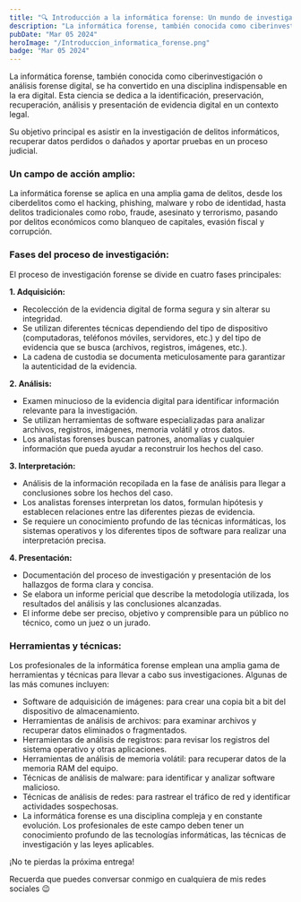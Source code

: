 ```yaml
---
title: "🔍 Introducción a la informática forense: Un mundo de investigación digital"
description: "La informática forense, también conocida como ciberinvestigación o análisis forense digital, se ha convertido en una disciplina indispensable en la era digital."
pubDate: "Mar 05 2024"
heroImage: "/Introduccion_informatica_forense.png"
badge: "Mar 05 2024"
---
```

La informática forense, también conocida como ciberinvestigación o análisis forense digital, se ha convertido en una disciplina indispensable en la era digital. Esta ciencia se dedica a la identificación, preservación, recuperación, análisis y presentación de evidencia digital en un contexto legal.

Su objetivo principal es asistir en la investigación de delitos informáticos, recuperar datos perdidos o dañados y aportar pruebas en un proceso judicial.

### Un campo de acción amplio:

La informática forense se aplica en una amplia gama de delitos, desde los ciberdelitos como el hacking, phishing, malware y robo de identidad, hasta delitos tradicionales como robo, fraude, asesinato y terrorismo, pasando por delitos económicos como blanqueo de capitales, evasión fiscal y corrupción.

### Fases del proceso de investigación:

El proceso de investigación forense se divide en cuatro fases principales:

**1. Adquisición:**

- Recolección de la evidencia digital de forma segura y sin alterar su integridad.
- Se utilizan diferentes técnicas dependiendo del tipo de dispositivo (computadoras, teléfonos móviles, servidores, etc.) y del tipo de evidencia que se busca (archivos, registros, imágenes, etc.).
- La cadena de custodia se documenta meticulosamente para garantizar la autenticidad de la evidencia.

**2. Análisis:**

- Examen minucioso de la evidencia digital para identificar información relevante para la investigación.
- Se utilizan herramientas de software especializadas para analizar archivos, registros, imágenes, memoria volátil y otros datos.
- Los analistas forenses buscan patrones, anomalías y cualquier información que pueda ayudar a reconstruir los hechos del caso.

**3. Interpretación:**

- Análisis de la información recopilada en la fase de análisis para llegar a conclusiones sobre los hechos del caso.
- Los analistas forenses interpretan los datos, formulan hipótesis y establecen relaciones entre las diferentes piezas de evidencia.
- Se requiere un conocimiento profundo de las técnicas informáticas, los sistemas operativos y los diferentes tipos de software para realizar una interpretación precisa.

**4. Presentación:**

- Documentación del proceso de investigación y presentación de los hallazgos de forma clara y concisa.
- Se elabora un informe pericial que describe la metodología utilizada, los resultados del análisis y las conclusiones alcanzadas.
- El informe debe ser preciso, objetivo y comprensible para un público no técnico, como un juez o un jurado.

### Herramientas y técnicas:

Los profesionales de la informática forense emplean una amplia gama de herramientas y técnicas para llevar a cabo sus investigaciones. 
Algunas de las más comunes incluyen:

- Software de adquisición de imágenes: para crear una copia bit a bit del dispositivo de almacenamiento.
- Herramientas de análisis de archivos: para examinar archivos y recuperar datos eliminados o fragmentados.
- Herramientas de análisis de registros: para revisar los registros del sistema operativo y otras aplicaciones.
- Herramientas de análisis de memoria volátil: para recuperar datos de la memoria RAM del equipo.
- Técnicas de análisis de malware: para identificar y analizar software malicioso.
- Técnicas de análisis de redes: para rastrear el tráfico de red y identificar actividades sospechosas.
- La informática forense es una disciplina compleja y en constante evolución. Los profesionales de este campo deben tener un conocimiento profundo de las tecnologías informáticas, las técnicas de investigación y las leyes aplicables.

¡No te pierdas la próxima entrega!

Recuerda que puedes conversar conmigo en cualquiera de mis redes sociales 😉
